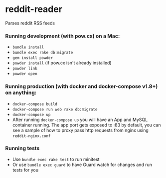 # reddit-reader
Parses reddit RSS feeds

### Running development  (with pow.cx) on a Mac:
- `bundle install`
- `bundle exec rake db:migrate`
- `gem install powder`
- `powder install` (if pow.cx isn't already installed)
- `powder link`
- `powder open`

### Running production (with docker and docker-compose v1.8+) on anything:
- `docker-compose build`
- `docker-compose run web rake db:migrate`
- `docker-compose up` 
- After running `docker-compose up` you will have an App and MySQL container running. The app port gets exposed to :83 by default, you can see a sample of how to proxy pass http requests from nginx using `reddit-nginx.conf`

### Running tests 
- Use `bundle exec rake test` to run minitest
- Or use `bundle exec guard` to have Guard watch for changes and run tests for you
